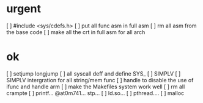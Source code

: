 # urgent
[ ] #include <sys/cdefs.h>
[ ] put all func asm in full asm
[ ] rm all asm from the base code
[ ] make all the crt in full asm for all arch


# ok
[ ] setjump longjump
[ ] all syscall deff and define SYS_
[ ] SIMPLV
[ ] SIMPLV intergration for all string/mem func
[ ] handle to disable the use of ifunc and handle arm
[ ] make the Makefiles system work well
[ ] rm all crampte
[ ] printf... @at0m741... stp...
[ ] ld.so...
[ ] pthread....
[ ] malloc

